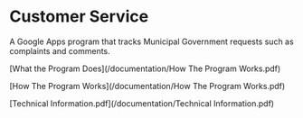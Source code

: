 # Customer Service
A Google Apps program that tracks Municipal Government requests such as complaints and comments.


[What the Program Does](/documentation/How The Program Works.pdf)

[How The Program Works](/documentation/How The Program Works.pdf)

[Technical Information.pdf](/documentation/Technical Information.pdf)




